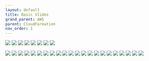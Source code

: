 ```yaml
---
layout: default
title: Basic Slides
grand_parent: AWS
parent: CloudFormation
nav_order: 1
---
```



![](/images/aws/cloudformation/cloudformation-02.png)
![](/images/aws/cloudformation/cloudformation-03.png)
![](/images/aws/cloudformation/cloudformation-04.png)
![](/images/aws/cloudformation/cloudformation-05.png)
![](/images/aws/cloudformation/cloudformation-06.png)
![](/images/aws/cloudformation/cloudformation-07.png)
![](/images/aws/cloudformation/cloudformation-08.png)
![](/images/aws/cloudformation/cloudformation-09.png)

![](/images/aws/cloudformation/cloudformation-11.png)
![](/images/aws/cloudformation/cloudformation-12.png)
![](/images/aws/cloudformation/cloudformation-13.png)
![](/images/aws/cloudformation/cloudformation-14.png)
![](/images/aws/cloudformation/cloudformation-15.png)
![](/images/aws/cloudformation/cloudformation-16.png)
![](/images/aws/cloudformation/cloudformation-17.png)
![](/images/aws/cloudformation/cloudformation-18.png)
![](/images/aws/cloudformation/cloudformation-19.png)
![](/images/aws/cloudformation/cloudformation-20.png)
![](/images/aws/cloudformation/cloudformation-21.png)
![](/images/aws/cloudformation/cloudformation-22.png)
![](/images/aws/cloudformation/cloudformation-23.png)
![](/images/aws/cloudformation/cloudformation-24.png)
![](/images/aws/cloudformation/cloudformation-25.png)
![](/images/aws/cloudformation/cloudformation-26.png)
![](/images/aws/cloudformation/cloudformation-27.png)
![](/images/aws/cloudformation/cloudformation-28.png)
![](/images/aws/cloudformation/cloudformation-29.png)
![](/images/aws/cloudformation/cloudformation-30.png)
![](/images/aws/cloudformation/cloudformation-31.png)
![](/images/aws/cloudformation/cloudformation-32.png)
